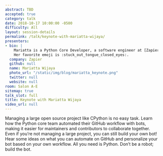 ```yaml
---
abstract: TBD
accepted: true
category: talk
date: 2018-10-17 10:00:00 -0500
difficulty: All
layout: session-details
permalink: /talk/keynote-with-mariatta-wijaya/
presenters:
- bio: |
    Mariatta is a Python Core Developer, a software engineer at [Zapier](https://zapier.com/), [Vancouver PyLadies](https://twitter.com/pyladiesvan) co-organizer, and one of the founding members of the [PyCascades](https://2019.pycascades.com/) conference. She moved to Canada almost two decades ago, and now lives in Vancouver with her husband and two children. In her free time, she contributes to open source, builds GitHub bots, fixes typos, and likes to tell you about f-strings. She's been [credited](https://www.imdb.com/name/nm7641957/?ref_=nv_sr_1) in several movies, including __Spider Man: Homecoming__ and __The Emoji Movie__.
    Her favorite emoji is :stuck_out_tongue_closed_eyes:.
  company: Zapier
  github: null
  name: Mariatta Wijaya
  photo_url: "/static/img/blog/mariatta_keynote.png"
  twitter: null
  website: null
room: Salon A-E
sitemap: true
talk_slot: full
title: Keynote with Mariatta Wijaya
video_url: null
---
```


Managing a large open source project like CPython is no easy task. Learn how the Python core team automated their GitHub workflow with bots, making it easier for maintainers and contributors to collaborate together. Even if you’re not managing a large project, you can still build your own bot! Hear some ideas on what you can automate on GitHub and personalize your bot based on your own workflow. All you need is Python. Don’t be a robot; build the bot.
